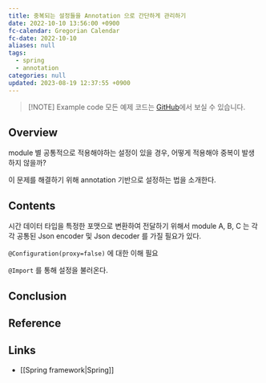 ```yaml
---
title: 중복되는 설정들을 Annotation 으로 간단하게 관리하기
date: 2022-10-10 13:56:00 +0900
fc-calendar: Gregorian Calendar
fc-date: 2022-10-10
aliases: null
tags:
  - spring
  - annotation
categories: null
updated: 2023-08-19 12:37:55 +0900
---
```

 > [!NOTE] Example code
> 모든 예제 코드는 [GitHub](https://github.com/songkg7/java-practice)에서 보실 수 있습니다. 

## Overview

module 별 공통적으로 적용해야하는 설정이 있을 경우, 어떻게 적용해야 중복이 발생하지 않을까?

이 문제를 해결하기 위해 annotation 기반으로 설정하는 법을 소개한다.

## Contents

시간 데이터 타입을 특정한 포맷으로 변환하여 전달하기 위해서 module A, B, C 는 각각 공통된 Json encoder 및 Json decoder 를 가질 필요가 있다.

`@Configuration(proxy=false)` 에 대한 이해 필요

`@Import` 를 통해 설정을 불러온다.

## Conclusion

## Reference

## Links

- [[Spring framework|Spring]]